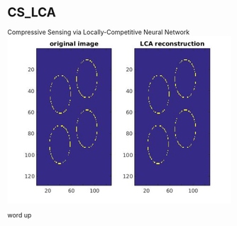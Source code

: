 # CS_LCA
Compressive Sensing via Locally-Competitive Neural Network
![alt tag](https://github.com/MichaelTeti/CS_LCA/blob/master/cs_lca.jpg)

word up

